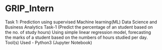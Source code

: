 # GRIP_Intern
Task 1: Prediction using supervised Machine learning(ML)
Data Science and Business Analytics Task-1 (Predict the percentage of an student based on the no. of study hours)
Using simple linear regression model, forecasting the marks of a student based on the numbers of hours studied per day.
Tool(s) Used - Python3 (Jupyter Notebook)
